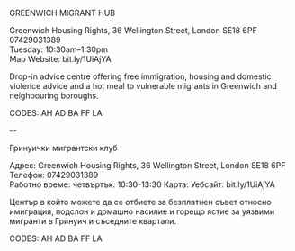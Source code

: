 GREENWICH MIGRANT HUB

Greenwich Housing Rights, 36 Wellington Street, London SE18 6PF  
07429031389  
Tuesday: 10:30am–1:30pm  
Map   Website: bit.ly/1UiAjYA  

Drop-in advice centre offering free immigration, housing and domestic violence advice and a hot meal to vulnerable migrants in Greenwich and neighbouring boroughs.

CODES: AH AD BA FF LA

--

Гринуички мигрантски клуб

Адрес: Greenwich Housing Rights, 36 Wellington Street, London SE18 6PF  
Телефон: 07429031389  
Работно време: четвъртък: 10:30-13:30
Карта: Уебсайт: bit.ly/1UiAjYA  

Център в който можете да се отбиете за безплатнен съвет относно имиграция, подслон и домашно насилие и горещо ястие за уязвими мигранти в Гринуич и съседните квартали.

CODES: AH AD BA FF LA